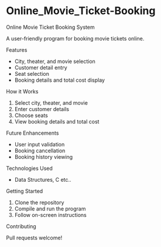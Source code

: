 # Online_Movie_Ticket-Booking
Online Movie Ticket Booking System

A user-friendly program for booking movie tickets online.

Features

- City, theater, and movie selection
- Customer detail entry
- Seat selection
- Booking details and total cost display

How it Works

1. Select city, theater, and movie
2. Enter customer details
3. Choose seats
4. View booking details and total cost

Future Enhancements

- User input validation
- Booking cancellation
- Booking history viewing

Technologies Used

- Data Structures, C etc..

Getting Started

1. Clone the repository
2. Compile and run the program
3. Follow on-screen instructions

Contributing

Pull requests welcome!
